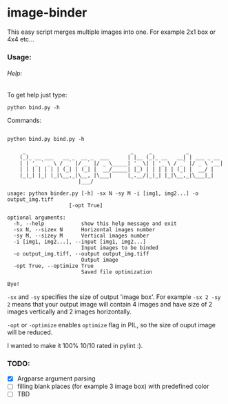 # image-binder
This easy script merges multiple images into one. For example 2x1 box or 4x4 etc...



### Usage:
###### Help:
To get help just type:

  `python bind.py -h`

Commands:
```

python bind.py bind.py -h

     _                                  _     _           _
    (_)_ __ ___   __ _  __ _  ___      | |__ (_)_ __   __| | ___ _ __
    | | '_ ` _ \ / _` |/ _` |/ _ \_____| '_ \| | '_ \ / _` |/ _ \ '__|
    | | | | | | | (_| | (_| |  __/_____| |_) | | | | | (_| |  __/ |
    |_|_| |_| |_|\__,_|\__, |\___|     |_.__/|_|_| |_|\__,_|\___|_|
                       |___/
                   
usage: python binder.py [-h] -sx N -sy M -i [img1, img2...] -o output_img.tiff
                    [-opt True]

optional arguments:
  -h, --help            show this help message and exit
  -sx N, --sizex N      Horizontal images number
  -sy M, --sizey M      Vertical images number
  -i [img1, img2...], --input [img1, img2...]
                        Input images to be binded
  -o output_img.tiff, --output output_img.tiff
                        Output image
  -opt True, --optimize True
                        Saved file optimization

Bye!

```

`-sx` and `-sy` specifies the size of output 'image box'. For example `-sx 2 -sy 2` means that your output image will contain 4 images and have size of 2 images vertically and 2 images horizontally.

`-opt` or `-optimize` enables `optimize` flag in PIL, so the size of ouput image will be reduced. 

I wanted to make it 100% 10/10 rated in pylint :).

### TODO:
- [x] Argparse argument parsing
- [ ] filling blank places (for example 3 image box) with predefined color
- [ ] TBD
